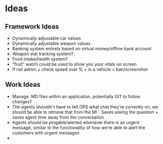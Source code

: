 # Ideas
## Framework Ideas
* Dynamically adjustable car values
* Dynamically adjustable weapon values
* Banking system entirely based on virtual money/offline bank account
* Weapon stat tracking system?
* Food intake/health system?
* "fruit" watch could be used to show you your vitals on screen
* If not admin + check speed over % + in a vehicle = ban/screenshot

## Work Ideas
* Manage .MD files within an application, potentially GIT to follow changes?
* The agents shouldn't have to tell OPS what chat they're currently on, we should be able to retrieve that from the MI - Saves asking the question + saves agent time away from the conversation
* Agents should be pingable/alerted whenever there is an urgent message, similar to the functionality of how we're able to alert the customers with urgent messages
* 